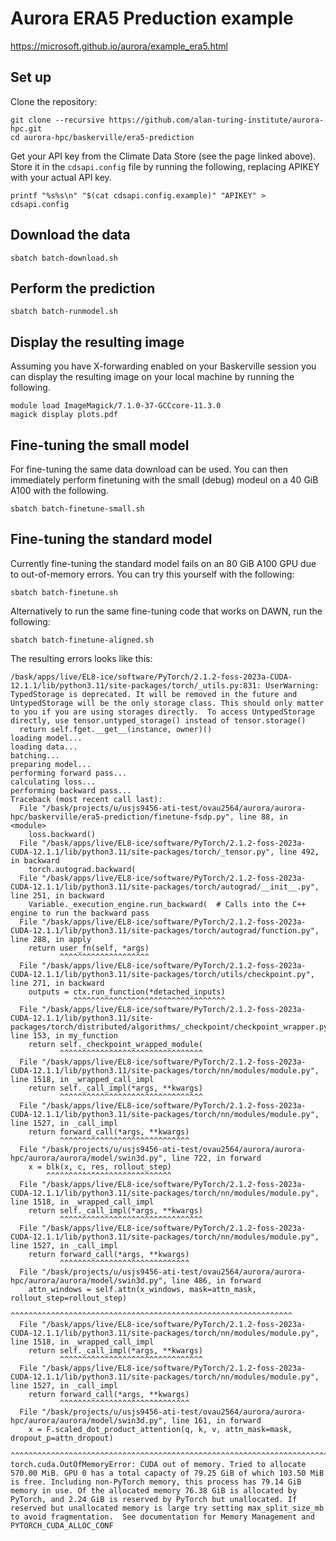 # Aurora ERA5 Preduction example

https://microsoft.github.io/aurora/example_era5.html

## Set up

Clone the repository:
```
git clone --recursive https://github.com/alan-turing-institute/aurora-hpc.git
cd aurora-hpc/baskerville/era5-prediction
```

Get your API key from the Climate Data Store (see the page linked above).
Store it in the `cdsapi.config` file by running the following, replacing APIKEY with your actual API key.

```
printf "%s%s\n" "$(cat cdsapi.config.example)" "APIKEY" > cdsapi.config
```

## Download the data

```
sbatch batch-download.sh
```

## Perform the prediction

```
sbatch batch-runmodel.sh
```

## Display the resulting image

Assuming you have X-forwarding enabled on your Baskerville session you can display the resulting image on your local machine by running the following.

```
module load ImageMagick/7.1.0-37-GCCcore-11.3.0
magick display plots.pdf
```

## Fine-tuning the small model

For fine-tuning the same data download can be used.
You can then immediately perform finetuning with the small (debug) modeul on a 40 GiB A100 with the following.

```
sbatch batch-finetune-small.sh
```

## Fine-tuning the standard model

Currently fine-tuning the standard model fails on an 80 GiB A100 GPU due to out-of-memory errors.
You can try this yourself with the following:

```
sbatch batch-finetune.sh
```

Alternatively to run the same fine-tuning code that works on DAWN, run the following:

```
sbatch batch-finetune-aligned.sh
```

The resulting errors looks like this:

```log
/bask/apps/live/EL8-ice/software/PyTorch/2.1.2-foss-2023a-CUDA-12.1.1/lib/python3.11/site-packages/torch/_utils.py:831: UserWarning: TypedStorage is deprecated. It will be removed in the future and UntypedStorage will be the only storage class. This should only matter to you if you are using storages directly.  To access UntypedStorage directly, use tensor.untyped_storage() instead of tensor.storage()
  return self.fget.__get__(instance, owner)()
loading model...
loading data...
batching...
preparing model...
performing forward pass...
calculating loss...
performing backward pass...
Traceback (most recent call last):
  File "/bask/projects/u/usjs9456-ati-test/ovau2564/aurora/aurora-hpc/baskerville/era5-prediction/finetune-fsdp.py", line 88, in <module>
    loss.backward()
  File "/bask/apps/live/EL8-ice/software/PyTorch/2.1.2-foss-2023a-CUDA-12.1.1/lib/python3.11/site-packages/torch/_tensor.py", line 492, in backward
    torch.autograd.backward(
  File "/bask/apps/live/EL8-ice/software/PyTorch/2.1.2-foss-2023a-CUDA-12.1.1/lib/python3.11/site-packages/torch/autograd/__init__.py", line 251, in backward
    Variable._execution_engine.run_backward(  # Calls into the C++ engine to run the backward pass
  File "/bask/apps/live/EL8-ice/software/PyTorch/2.1.2-foss-2023a-CUDA-12.1.1/lib/python3.11/site-packages/torch/autograd/function.py", line 288, in apply
    return user_fn(self, *args)
           ^^^^^^^^^^^^^^^^^^^^
  File "/bask/apps/live/EL8-ice/software/PyTorch/2.1.2-foss-2023a-CUDA-12.1.1/lib/python3.11/site-packages/torch/utils/checkpoint.py", line 271, in backward
    outputs = ctx.run_function(*detached_inputs)
              ^^^^^^^^^^^^^^^^^^^^^^^^^^^^^^^^^^
  File "/bask/apps/live/EL8-ice/software/PyTorch/2.1.2-foss-2023a-CUDA-12.1.1/lib/python3.11/site-packages/torch/distributed/algorithms/_checkpoint/checkpoint_wrapper.py", line 153, in my_function
    return self._checkpoint_wrapped_module(
           ^^^^^^^^^^^^^^^^^^^^^^^^^^^^^^^^
  File "/bask/apps/live/EL8-ice/software/PyTorch/2.1.2-foss-2023a-CUDA-12.1.1/lib/python3.11/site-packages/torch/nn/modules/module.py", line 1518, in _wrapped_call_impl
    return self._call_impl(*args, **kwargs)
           ^^^^^^^^^^^^^^^^^^^^^^^^^^^^^^^^
  File "/bask/apps/live/EL8-ice/software/PyTorch/2.1.2-foss-2023a-CUDA-12.1.1/lib/python3.11/site-packages/torch/nn/modules/module.py", line 1527, in _call_impl
    return forward_call(*args, **kwargs)
           ^^^^^^^^^^^^^^^^^^^^^^^^^^^^^
  File "/bask/projects/u/usjs9456-ati-test/ovau2564/aurora/aurora-hpc/aurora/aurora/model/swin3d.py", line 722, in forward
    x = blk(x, c, res, rollout_step)
        ^^^^^^^^^^^^^^^^^^^^^^^^^^^^
  File "/bask/apps/live/EL8-ice/software/PyTorch/2.1.2-foss-2023a-CUDA-12.1.1/lib/python3.11/site-packages/torch/nn/modules/module.py", line 1518, in _wrapped_call_impl
    return self._call_impl(*args, **kwargs)
           ^^^^^^^^^^^^^^^^^^^^^^^^^^^^^^^^
  File "/bask/apps/live/EL8-ice/software/PyTorch/2.1.2-foss-2023a-CUDA-12.1.1/lib/python3.11/site-packages/torch/nn/modules/module.py", line 1527, in _call_impl
    return forward_call(*args, **kwargs)
           ^^^^^^^^^^^^^^^^^^^^^^^^^^^^^
  File "/bask/projects/u/usjs9456-ati-test/ovau2564/aurora/aurora-hpc/aurora/aurora/model/swin3d.py", line 486, in forward
    attn_windows = self.attn(x_windows, mask=attn_mask, rollout_step=rollout_step)
                   ^^^^^^^^^^^^^^^^^^^^^^^^^^^^^^^^^^^^^^^^^^^^^^^^^^^^^^^^^^^^^^^
  File "/bask/apps/live/EL8-ice/software/PyTorch/2.1.2-foss-2023a-CUDA-12.1.1/lib/python3.11/site-packages/torch/nn/modules/module.py", line 1518, in _wrapped_call_impl
    return self._call_impl(*args, **kwargs)
           ^^^^^^^^^^^^^^^^^^^^^^^^^^^^^^^^
  File "/bask/apps/live/EL8-ice/software/PyTorch/2.1.2-foss-2023a-CUDA-12.1.1/lib/python3.11/site-packages/torch/nn/modules/module.py", line 1527, in _call_impl
    return forward_call(*args, **kwargs)
           ^^^^^^^^^^^^^^^^^^^^^^^^^^^^^
  File "/bask/projects/u/usjs9456-ati-test/ovau2564/aurora/aurora-hpc/aurora/aurora/model/swin3d.py", line 161, in forward
    x = F.scaled_dot_product_attention(q, k, v, attn_mask=mask, dropout_p=attn_dropout)
        ^^^^^^^^^^^^^^^^^^^^^^^^^^^^^^^^^^^^^^^^^^^^^^^^^^^^^^^^^^^^^^^^^^^^^^^^^^^^^^^
torch.cuda.OutOfMemoryError: CUDA out of memory. Tried to allocate 570.00 MiB. GPU 0 has a total capacty of 79.25 GiB of which 103.50 MiB is free. Including non-PyTorch memory, this process has 79.14 GiB memory in use. Of the allocated memory 76.38 GiB is allocated by PyTorch, and 2.24 GiB is reserved by PyTorch but unallocated. If reserved but unallocated memory is large try setting max_split_size_mb to avoid fragmentation.  See documentation for Memory Management and PYTORCH_CUDA_ALLOC_CONF
```

